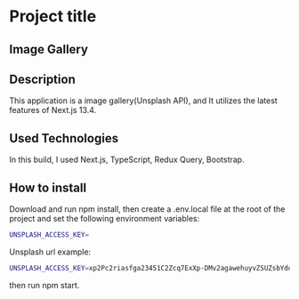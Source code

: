 # Project title

## Image Gallery

## Description

This application is a  image gallery(Unsplash API), and It utilizes the latest features of Next.js 13.4.

## Used Technologies

In this build, I used Next.js, TypeScript, Redux Query, Bootstrap.

## How to install

Download and run npm install, then create a .env.local file at the root of the project and set the following environment variables:

```bash
UNSPLASH_ACCESS_KEY=
```

Unsplash url example:

```bash
UNSPLASH_ACCESS_KEY=xp2Pc2riasfga23451C2Zcq7ExXp-DMv2agawehuyvZSUZsbYdoxagweg239NFDAdtU)

```

then run npm start.
